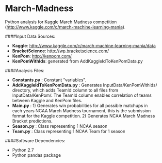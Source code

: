 March-Madness
=============

Python analysis for Kaggle March Madness competition (http://www.kaggle.com/c/march-machine-learning-mania).

####Input Data Sources:
- **Kaggle**: http://www.kaggle.com/c/march-machine-learning-mania/data
- **BracketScience**: http://wp.bracketscience.com/
- **KenPom**: http://kenpom.com/
- **KenPomWithIds**: generated from AddKaggleIdToKenPomData.py

####Analysis Files:
- **Constants.py** : Constant "variables".
- **AddKaggleIdToKenPomData.py** : Generates InputData/KenPomWithIds/ directory, which adds TeamId column to all files from InputData/KenPom/. The TeamId column enables correlation of teams between Kaggle and KenPom files.
- **Main.py** : 1) Generates win probabilities for all possible matchups in each years NCAA March Madness tournament, this is the submission format for the Kaggle competition. 2) Generates NCAA March Madness Bracket predictions.
- **Season.py** : Class representing 1 NCAA season
- **Team.py** : Class representing 1 NCAA Team for 1 season

####Software Dependencies:
- Python 2.7
- Python pandas package
